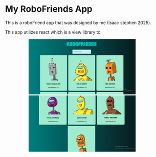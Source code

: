# My RoboFriends App

This is a roboFriend app that was designed by me (Isaac stephen 2025).

This app utilizes react which is a view library to 

<p align="center">
  <img src="./images/robo1.png" width="350" title="hover text">
  <img src="./images/robo2.png" width="350" alt="accessibility text">
</p>
